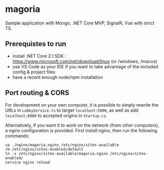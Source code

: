 # magoria
Sample application with Mongo, .NET Core MVP, SignalR, Vue with strict TS.

## Prerequistes to run
- install .NET Core 2.1 SDK : https://www.microsoft.com/net/download/linux (or /windows, /macos)
- use VS Code as your IDE if you want to take advantage of the included config & project files
- have a recent enough node/npm installation

## Port routing & CORS
For development on your own computer, it is possible to simply rewrite the URLs in `LobbyService.ts` to target `localhost:5000`, as well as add `localhost:8080` to accepted origins in `Startup.cs`.

Alternatively, if you want it to work on the network (from other computers), a nginx configuration is provided. First install nginx, then run the following commands:
```
cp ./nginx/magoria.nginx /etc/nginx/sites-available
rm /etc/nginx/sites-enabled/default
ln -s /etc/nginx/sites-available/magoria.nginx /etc/nginx/sites-enabled/
service nginx reload
```

